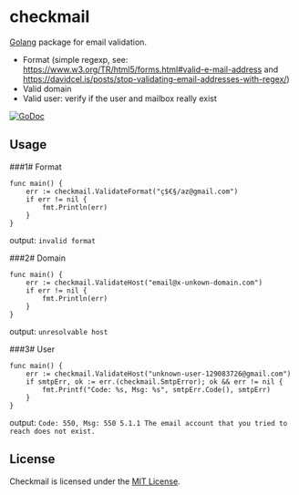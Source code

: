 # checkmail
[Golang](http://golang.org/) package for email validation.

 - Format (simple regexp, see: https://www.w3.org/TR/html5/forms.html#valid-e-mail-address and https://davidcel.is/posts/stop-validating-email-addresses-with-regex/)
 - Valid domain
 - Valid user: verify if the user and mailbox really exist

[![GoDoc](https://godoc.org/github.com/badoux/checkmail?status.png)](https://godoc.org/github.com/badoux/checkmail)

## Usage

###1# Format

    func main() {
		err := checkmail.ValidateFormat("ç$€§/az@gmail.com")
		if err != nil {
			fmt.Println(err)
		}
	}

output: `invalid format`

###2# Domain

    func main() {
		err := checkmail.ValidateHost("email@x-unkown-domain.com")
		if err != nil {
			fmt.Println(err)
		}
	}

output: `unresolvable host`

###3# User

    func main() {
		err := checkmail.ValidateHost("unknown-user-129083726@gmail.com")
		if smtpErr, ok := err.(checkmail.SmtpError); ok && err != nil {
			fmt.Printf("Code: %s, Msg: %s", smtpErr.Code(), smtpErr)
		}
	}

output: `Code: 550, Msg: 550 5.1.1 The email account that you tried to reach does not exist.`

## License

Checkmail is licensed under the [MIT License](./LICENSE).
